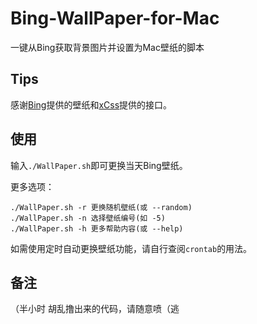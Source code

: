 # Bing-WallPaper-for-Mac

一键从Bing获取背景图片并设置为Mac壁纸的脚本

## Tips

感谢[Bing](https://www.bing.com)提供的壁纸和[xCss](https://bing.ioliu.cn)提供的接口。

## 使用

输入`./WallPaper.sh`即可更换当天Bing壁纸。

更多选项：

```shell
./WallPaper.sh -r 更换随机壁纸(或 --random)
./WallPaper.sh -n 选择壁纸编号(如 -5)
./WallPaper.sh -h 更多帮助内容(或 --help)
```

如需使用定时自动更换壁纸功能，请自行查阅`crontab`的用法。

## 备注

（半小时 胡乱撸出来的代码，请随意喷（逃
